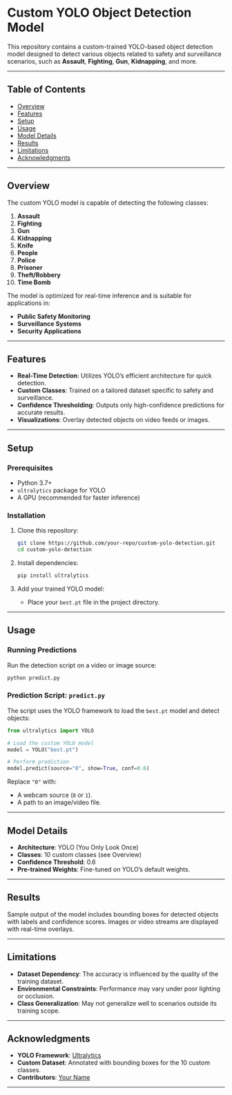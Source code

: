 
# Custom YOLO Object Detection Model

This repository contains a custom-trained YOLO-based object detection model designed to detect various objects related to safety and surveillance scenarios, such as **Assault**, **Fighting**, **Gun**, **Kidnapping**, and more.

---

## Table of Contents

- [Overview](#overview)
- [Features](#features)
- [Setup](#setup)
- [Usage](#usage)
- [Model Details](#model-details)
- [Results](#results)
- [Limitations](#limitations)
- [Acknowledgments](#acknowledgments)

---

## Overview

The custom YOLO model is capable of detecting the following classes:

1. **Assault**
2. **Fighting**
3. **Gun**
4. **Kidnapping**
5. **Knife**
6. **People**
7. **Police**
8. **Prisoner**
9. **Theft/Robbery**
10. **Time Bomb**

The model is optimized for real-time inference and is suitable for applications in:

- **Public Safety Monitoring**
- **Surveillance Systems**
- **Security Applications**

---

## Features

- **Real-Time Detection**: Utilizes YOLO’s efficient architecture for quick detection.
- **Custom Classes**: Trained on a tailored dataset specific to safety and surveillance.
- **Confidence Thresholding**: Outputs only high-confidence predictions for accurate results.
- **Visualizations**: Overlay detected objects on video feeds or images.

---

## Setup

### Prerequisites

- Python 3.7+
- `ultralytics` package for YOLO
- A GPU (recommended for faster inference)

### Installation

1. Clone this repository:
   ```bash
   git clone https://github.com/your-repo/custom-yolo-detection.git
   cd custom-yolo-detection
   ```

2. Install dependencies:
   ```bash
   pip install ultralytics
   ```

3. Add your trained YOLO model:
   - Place your `best.pt` file in the project directory.

---

## Usage

### Running Predictions

Run the detection script on a video or image source:

```bash
python predict.py
```

### Prediction Script: `predict.py`

The script uses the YOLO framework to load the `best.pt` model and detect objects:

```python
from ultralytics import YOLO

# Load the custom YOLO model
model = YOLO("best.pt")

# Perform prediction
model.predict(source="0", show=True, conf=0.6)
```

Replace `"0"` with:
- A webcam source (`0` or `1`).
- A path to an image/video file.

---

## Model Details

- **Architecture**: YOLO (You Only Look Once)
- **Classes**: 10 custom classes (see Overview)
- **Confidence Threshold**: 0.6
- **Pre-trained Weights**: Fine-tuned on YOLO’s default weights.

---

## Results

Sample output of the model includes bounding boxes for detected objects with labels and confidence scores. Images or video streams are displayed with real-time overlays.

---

## Limitations

- **Dataset Dependency**: The accuracy is influenced by the quality of the training dataset.
- **Environmental Constraints**: Performance may vary under poor lighting or occlusion.
- **Class Generalization**: May not generalize well to scenarios outside its training scope.

---

## Acknowledgments

- **YOLO Framework**: [Ultralytics](https://github.com/ultralytics/ultralytics)
- **Custom Dataset**: Annotated with bounding boxes for the 10 custom classes.
- **Contributors**: [Your Name](mailto:your_email@example.com)

---
